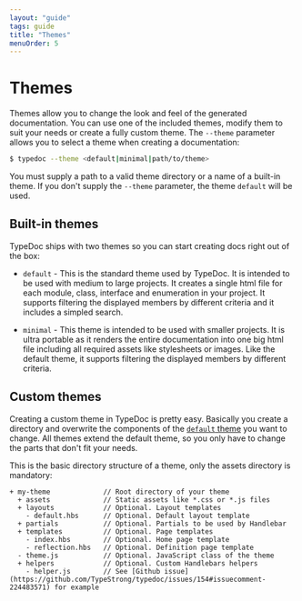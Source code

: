 ```yaml
---
layout: "guide"
tags: guide
title: "Themes"
menuOrder: 5
---
```


# Themes

Themes allow you to change the look and feel of the generated documentation. You can use one of the included
themes, modify them to suit your needs or create a fully custom theme. The `--theme` parameter allows you to
select a theme when creating a documentation:

```bash
$ typedoc --theme <default|minimal|path/to/theme>
```

You must supply a path to a valid theme directory or a name of a built-in theme. If you don't supply the
`--theme` parameter, the theme `default` will be used.

## Built-in themes

TypeDoc ships with two themes so you can start creating docs right out of the box:

- `default` - This is the standard theme used by TypeDoc. It is intended to be used with medium to large
  projects. It creates a single html file for each module, class, interface and enumeration in your project.
  It supports filtering the displayed members by different criteria and it includes a simpled search.

- `minimal` - This theme is intended to be used with smaller projects. It is ultra portable as it renders
  the entire documentation into one big html file including all required assets like stylesheets or images.
  Like the default theme, it supports filtering the displayed members by different criteria.

## Custom themes

Creating a custom theme in TypeDoc is pretty easy. Basically you create a directory and overwrite the
components of the [`default` theme](https://github.com/TypeStrong/typedoc-default-themes/tree/master/src/default)
you want to change. All themes extend the default theme, so you only have to change the parts that don't
fit your needs.

This is the basic directory structure of a theme, only the assets directory is mandatory:

```
+ my-theme             // Root directory of your theme
  + assets             // Static assets like *.css or *.js files
  + layouts            // Optional. Layout templates
    - default.hbs      // Optional. Default layout template
  + partials           // Optional. Partials to be used by Handlebar
  + templates          // Optional. Page templates
    - index.hbs        // Optional. Home page template
    - reflection.hbs   // Optional. Definition page template
  - theme.js           // Optional. JavaScript class of the theme
  + helpers            // Optional. Custom Handlebars helpers
    - helper.js        // See [Github issue](https://github.com/TypeStrong/typedoc/issues/154#issuecomment-224483571) for example
```
